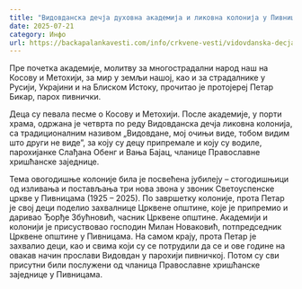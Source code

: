 ```yaml
---
title: "Видовданска дечја духовна академија и ликовна колонија у Пивницама"
date: 2025-07-21
category: Инфо
url: https://backapalankavesti.com/info/crkvene-vesti/vidovdanska-decja-duhovna-akademija-i-likovna-kolonija-u-pivnicama-2/
---
```


Пре почетка академије, молитву за многострадални народ наш на Косову и Метохији, за мир у земљи нашој, као и за страдалнике у Русији, Украјини и на Блиском Истоку, прочитао је протојереј Петар Бикар, парох пивнички.

Деца су певала песме о Косову и Метохији. После академије, у порти храма, одржана је четврта по реду Видовданска дечја ликовна колонија, са традиционалним називом „Видовдане, мој очињи виде, тобом видим што други не видеˮ, за коју су децу припремале и коју су водиле, парохијанке Слађана Обенг и Вања Бајац, чланице Православне хришћанске заједнице.

Тема овогодишње колоније била је посвећена јубилеју – стогодишњици од изливања и постављања три нова звона у звоник Светоуспенске цркве у Пивницама (1925 – 2025). По завршетку колоније, прота Петар је свој деци поделио захвалнице Црквене општине, које је припремио и даривао Ђорђе Збућновић, часник Црквене општине. Академији и колонији је присуствовао господин Милан Новаковић, потпредседник Црквене општине у Пивницама. На самом крају, прота Петар је захвалио деци, као и свима који су се потрудили да се и ове године на овакав начин прослави Видовдан у парохији пивничкој. Потом су сви присутни били послужени од чланица Православне хришћанске заједнице у Пивницама.
